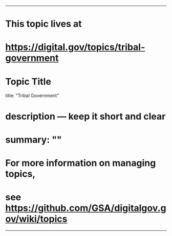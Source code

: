 
---
# This topic lives at
# https://digital.gov/topics/tribal-government

# Topic Title
title: "Tribal Government"

# description — keep it short and clear
# summary: ""


# For more information on managing topics,
# see https://github.com/GSA/digitalgov.gov/wiki/topics
---